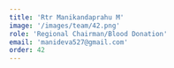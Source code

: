 ```yaml
---
title: 'Rtr Manikandaprahu M'
image: '/images/team/42.png'
role: 'Regional Chairman/Blood Donation'
email: 'manideva527@gmail.com'
order: 42
---
```

